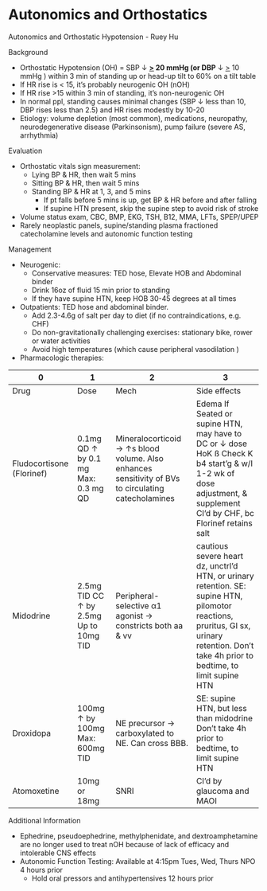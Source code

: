 # Autonomics and Orthostatics
 
Autonomics and Orthostatic Hypotension - Ruey Hu

Background

-   Orthostatic Hypotension (OH)
    = SBP
    ↓
    **<u>\></u> 20 mmHg (or DBP**
    ↓
    <u>\></u> 10 mmHg
    ) within 3 min of standing up or head-up tilt to 60% on a tilt table
-   If HR rise is \< 15, it’s probably neurogenic OH (nOH)
-   If HR rise >15 within 3 min of standing, it’s non-neurogenic OH
-   In normal ppl, standing causes minimal changes (SBP
    ↓
    less than 10, DBP rises less than 2.5) and HR rises modestly by
    10-20
-   Etiology: volume depletion (most common), medications, neuropathy,
    neurodegenerative disease (Parkinsonism), pump failure (severe AS,
    arrhythmia)

Evaluation

-   Orthostatic vitals sign measurement:
    -   Lying BP & HR, then wait 5 mins
    -   Sitting BP & HR, then wait 5 mins
    -   Standing BP & HR at 1, 3, and 5 mins
        -   If pt falls before 5 mins is up, get BP & HR before and
            after falling
        -   If supine HTN present, skip the supine step to avoid risk of
            stroke
-   Volume status exam, CBC, BMP, EKG, TSH, B12, MMA, LFTs, SPEP/UPEP
-   Rarely neoplastic panels, supine/standing plasma fractioned
    catecholamine levels and autonomic function testing

Management

-   Neurogenic:
    -   Conservative measures: TED hose, Elevate HOB and Abdominal
        binder
    -   Drink 16oz of fluid 15 min prior to standing
    -   If they have supine HTN, keep HOB 30-45 degrees at all times
-   Outpatients: TED hose and abdominal binder.
    -   Add 2.3-4.6g of salt per day to diet (if no contraindications,
        e.g. CHF)
    -   Do non-gravitationally challenging exercises: stationary bike,
        rower or water activities
    -   Avoid high temperatures (which cause peripheral vasodilation
        )
-   Pharmacologic
    therapies:

| 0                         | 1                                      | 2                                                                                                   | 3                                                                                                                                                                                          |
|---------------------------|----------------------------------------|-----------------------------------------------------------------------------------------------------|--------------------------------------------------------------------------------------------------------------------------------------------------------------------------------------------|
| Drug                      | Dose                                   | Mech                                                                                                | Side effects                                                                                                                                                                               |
| Fludocortisone (Florinef) | 0.1mg QD ↑ by 0.1 mg Max: 0.3 mg QD    | Mineralocorticoid → ↑s blood volume. Also enhances sensitivity of BVs to circulating catecholamines | Edema If Seated or supine HTN, may have to DC or ↓ dose HoK ß Check K b4 start’g & w/I 1-2 wk of dose adjustment, & supplement CI’d by CHF, bc Florinef retains salt                       |
| Midodrine                 | 2.5mg TID CC ↑ by 2.5mg Up to 10mg TID | Peripheral-selective α1 agonist → constricts both aa & vv                                           | cautious severe heart dz, unctrl’d HTN, or urinary retention. SE: supine HTN, pilomotor reactions, pruritus, GI sx, urinary retention. Don’t take 4h prior to bedtime, to limit supine HTN |
| Droxidopa                 | 100mg ↑ by 100mg Max: 600mg TID        | NE precursor → carboxylated to NE. Can cross BBB.                                                   | SE: supine HTN, but less than midodrine Don’t take 4h prior to bedtime, to limit supine HTN                                                                                                |
| Atomoxetine               | 10mg or 18mg                           | SNRI                                                                                                | CI’d by glaucoma and MAOI                                                                                                                                                                  |

Additional Information

-   Ephedrine, pseudoephedrine, methylphenidate, and dextroamphetamine
    are no longer used to treat nOH because of lack of efficacy and
    intolerable CNS effects
-   Autonomic Function Testing: Available
    at 4:15pm Tues, Wed, Thurs NPO 4 hours prior
    -   Hold oral pressors and antihypertensives 12 hours prior
